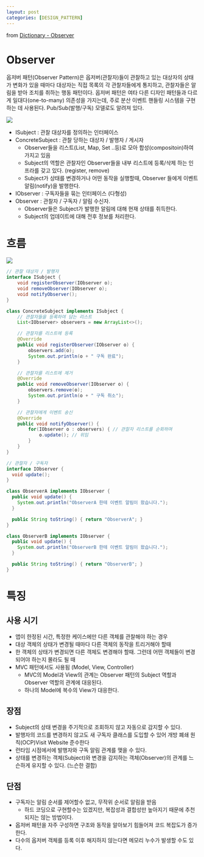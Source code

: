 ```yaml
---
layout: post
categories: [DESIGN_PATTERN]
---
```

from [Dictionary - Observer](https://github.com/newkayak12/Dictionary/blob/master/java/designPattern/07.Observer.md)


# Observer
옵저버 패턴(Observer Pattern)은 옵저버(관찰자)들이 관찰하고 있는 대상자의 상태가 변화가 있을 때마다 대상자는 직접 목록의 각 관찰자들에게 통지하고, 관찰자들은 알림을 받아 조치를 취하는 행동 패턴이다.
옵저버 패턴은 여타 다른 디자인 패턴들과 다르게 일대다(one-to-many) 의존성을 가지는데, 주로 분산 이벤트 핸들링 시스템을 구현하는 데 사용된다. Pub/Sub(발행/구독) 모델로도 알려져 있다.

![](/assets/img/observer.png)

- ISubject : 관찰 대상자를 정의하는 인터페이스
- ConcreteSubject : 관찰 당하는 대상자 / 발행자 / 게시자
  - Observer들을 리스트(List, Map, Set ..등)로 모아 합성(compositoin)하여 가지고 있음
  - Subject의 역할은 관찰자인 Observer들을 내부 리스트에 등록/삭제 하는 인프라를 갖고 있다. (register, remove)
  - Subject가 상태를 변경하거나 어떤 동작을 실행할때, Observer 들에게 이벤트 알림(notify)을 발행한다.
- IObserver : 구독자들을 묶는 인터페이스 (다형성)
- Observer : 관찰자 / 구독자 / 알림 수신자.
  - Observer들은 Subject가 발행한 알림에 대해 현재 상태를 취득한다.
  - Subject의 업데이트에 대해 전후 정보를 처리한다.

# 흐름
![](/assets/img/observer2.png)

```java
// 관찰 대상자 / 발행자
interface ISubject {
    void registerObserver(IObserver o);
    void removeObserver(IObserver o);
    void notifyObserver();
}

class ConcreteSubject implements ISubject {
    // 관찰자들을 등록하여 담는 리스트
    List<IObserver> observers = new ArrayList<>();

    // 관찰자를 리스트에 등록
    @Override
    public void registerObserver(IObserver o) {
        observers.add(o);
        System.out.println(o + " 구독 완료");
    }

    // 관찰자를 리스트에 제거
    @Override
    public void removeObserver(IObserver o) {
        observers.remove(o);
        System.out.println(o + " 구독 취소");
    }

    // 관찰자에게 이벤트 송신
    @Override
    public void notifyObserver() {
        for(IObserver o : observers) { // 관찰자 리스트를 순회하며
            o.update(); // 위임
        }
    }
}

// 관찰자 / 구독자
interface IObserver {
  void update();
}

class ObserverA implements IObserver {
  public void update() {
    System.out.println("ObserverA 한테 이벤트 알림이 왔습니다.");
  }

  public String toString() { return "ObserverA"; }
}

class ObserverB implements IObserver {
  public void update() {
    System.out.println("ObserverB 한테 이벤트 알림이 왔습니다.");
  }

  public String toString() { return "ObserverB"; }
}
```

# 특징
## 사용 시기
- 앱이 한정된 시간, 특정한 케이스에만 다른 객체를 관찰해야 하는 경우
- 대상 객체의 상태가 변경될 때마다 다른 객체의 동작을 트리거해야 할때
- 한 객체의 상태가 변경되면 다른 객체도 변경해야 할때. 그런데 어떤 객체들이 변경되어야 하는지 몰라도 될 때
- MVC 패턴에서도 사용됨 (Model, View, Controller)
  - MVC의 Model과 View의 관계는 Observer 패턴의 Subject 역할과 Observer 역할의 관계에 대응된다.
  - 하나의 Model에 복수의 View가 대응한다.

## 장점
- Subject의 상태 변경을 주기적으로 조회하지 않고 자동으로 감지할 수 있다.
- 발행자의 코드를 변경하지 않고도 새 구독자 클래스를 도입할 수 있어 개방 폐쇄 원칙(OCP)Visit Website 준수한다
- 런타임 시점에서에 발행자와 구독 알림 관계를 맺을 수 있다.
- 상태를 변경하는 객체(Subject)와 변경을 감지하는 객체(Observer)의 관계를 느슨하게 유지할 수 있다. (느슨한 결합)

## 단점
- 구독자는 알림 순서를 제어할수 없고, 무작위 순서로 알림을 받음
  - 하드 코딩으로 구현할수는 있겠지만, 복잡성과 결합성만 높아지기 때문에 추천되지는 않는 방법이다.
- 옵저버 패턴을 자주 구성하면 구조와 동작을 알아보기 힘들어져 코드 복잡도가 증가한다.
- 다수의 옵저버 객체를 등록 이후 해지하지 않는다면 메모리 누수가 발생할 수도 있다.


